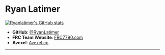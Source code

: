 # Ryan Latimer

[![Ryanlatimer's GitHub stats](https://github-readme-stats.vercel.app/api?username=ryanlatimer&show_icons=true&theme=dracula&rank_icon=)](https://github.com/anuraghazra/github-readme-stats)
</br>
- **GitHub**: [@RyanLatimer](https://github.com/RyanLatimer)
- **FRC Team Website**: [FRC7790.com](https://frc7790.com)
- **Avexel**: [Avexel.co](https://avexel.co)

---
